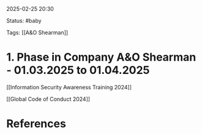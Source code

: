 2025-02-25 20:30

Status: #baby 

Tags: [[A&O Shearman]]


# 1. Phase in Company A&O Shearman - 01.03.2025 to 01.04.2025

[[Information Security Awareness Training 2024]]

[[Global Code of Conduct 2024]]









# References